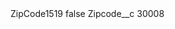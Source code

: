 <?xml version="1.0" encoding="UTF-8"?>
<CustomMetadata xmlns="http://soap.sforce.com/2006/04/metadata" xmlns:xsi="http://www.w3.org/2001/XMLSchema-instance" xmlns:xsd="http://www.w3.org/2001/XMLSchema">
    <label>ZipCode1519</label>
    <protected>false</protected>
    <values>
        <field>Zipcode__c</field>
        <value xsi:type="xsd:string">30008</value>
    </values>
</CustomMetadata>
